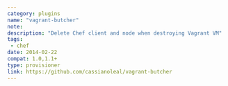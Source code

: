 ```yaml
---
category: plugins
name: "vagrant-butcher"
note: 
description: "Delete Chef client and node when destroying Vagrant VM"
tags:
 - chef
date: 2014-02-22
compat: 1.0,1.1+
type: provisioner
link: https://github.com/cassianoleal/vagrant-butcher
---
```

